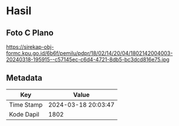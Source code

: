 # Hasil

## Foto C Plano

https://sirekap-obj-formc.kpu.go.id/6b6f/pemilu/pdpr/18/02/14/20/04/1802142004003-20240318-195915--c57145ec-c6d4-4721-8db5-bc3dcd816e75.jpg


## Metadata

| Key        | Value               |
| ---------- | ------------------- |
| Time Stamp | 2024-03-18 20:03:47 |
| Kode Dapil | 1802                |




